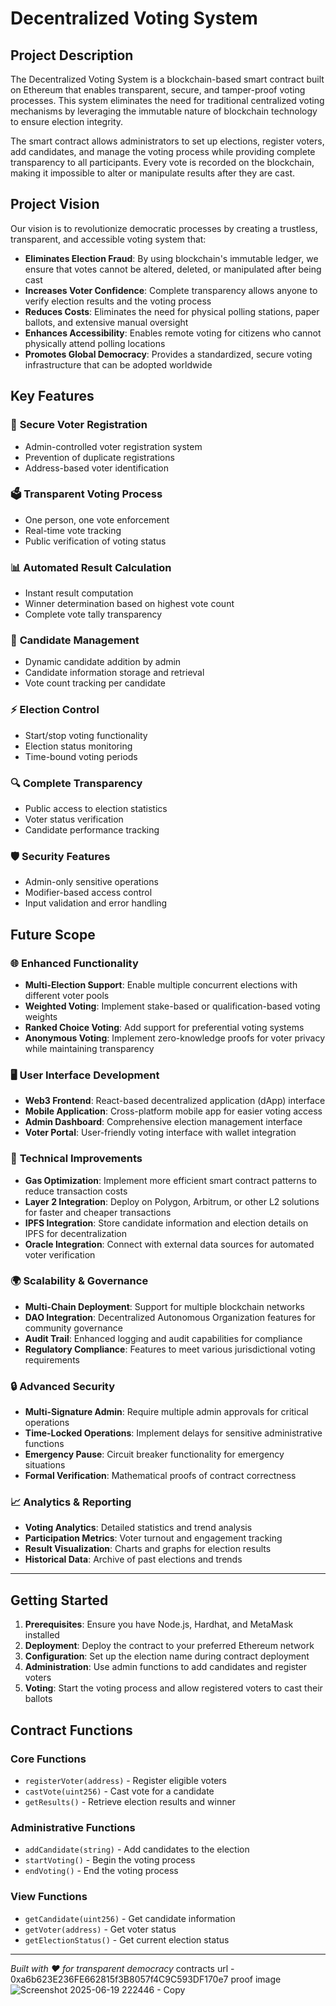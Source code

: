 # Decentralized Voting System

## Project Description

The Decentralized Voting System is a blockchain-based smart contract built on Ethereum that enables transparent, secure, and tamper-proof voting processes. This system eliminates the need for traditional centralized voting mechanisms by leveraging the immutable nature of blockchain technology to ensure election integrity.

The smart contract allows administrators to set up elections, register voters, add candidates, and manage the voting process while providing complete transparency to all participants. Every vote is recorded on the blockchain, making it impossible to alter or manipulate results after they are cast.

## Project Vision

Our vision is to revolutionize democratic processes by creating a trustless, transparent, and accessible voting system that:

- **Eliminates Election Fraud**: By using blockchain's immutable ledger, we ensure that votes cannot be altered, deleted, or manipulated after being cast
- **Increases Voter Confidence**: Complete transparency allows anyone to verify election results and the voting process
- **Reduces Costs**: Eliminates the need for physical polling stations, paper ballots, and extensive manual oversight
- **Enhances Accessibility**: Enables remote voting for citizens who cannot physically attend polling locations
- **Promotes Global Democracy**: Provides a standardized, secure voting infrastructure that can be adopted worldwide

## Key Features

### 🔐 **Secure Voter Registration**
- Admin-controlled voter registration system
- Prevention of duplicate registrations
- Address-based voter identification

### 🗳️ **Transparent Voting Process**
- One person, one vote enforcement
- Real-time vote tracking
- Public verification of voting status

### 📊 **Automated Result Calculation**
- Instant result computation
- Winner determination based on highest vote count
- Complete vote tally transparency

### 👥 **Candidate Management**
- Dynamic candidate addition by admin
- Candidate information storage and retrieval
- Vote count tracking per candidate

### ⚡ **Election Control**
- Start/stop voting functionality
- Election status monitoring
- Time-bound voting periods

### 🔍 **Complete Transparency**
- Public access to election statistics
- Voter status verification
- Candidate performance tracking

### 🛡️ **Security Features**
- Admin-only sensitive operations
- Modifier-based access control
- Input validation and error handling

## Future Scope

### 🌐 **Enhanced Functionality**
- **Multi-Election Support**: Enable multiple concurrent elections with different voter pools
- **Weighted Voting**: Implement stake-based or qualification-based voting weights
- **Ranked Choice Voting**: Add support for preferential voting systems
- **Anonymous Voting**: Implement zero-knowledge proofs for voter privacy while maintaining transparency

### 🖥️ **User Interface Development**
- **Web3 Frontend**: React-based decentralized application (dApp) interface
- **Mobile Application**: Cross-platform mobile app for easier voting access
- **Admin Dashboard**: Comprehensive election management interface
- **Voter Portal**: User-friendly voting interface with wallet integration

### 🔧 **Technical Improvements**
- **Gas Optimization**: Implement more efficient smart contract patterns to reduce transaction costs
- **Layer 2 Integration**: Deploy on Polygon, Arbitrum, or other L2 solutions for faster and cheaper transactions
- **IPFS Integration**: Store candidate information and election details on IPFS for decentralization
- **Oracle Integration**: Connect with external data sources for automated voter verification

### 🌍 **Scalability & Governance**
- **Multi-Chain Deployment**: Support for multiple blockchain networks
- **DAO Integration**: Decentralized Autonomous Organization features for community governance
- **Audit Trail**: Enhanced logging and audit capabilities for compliance
- **Regulatory Compliance**: Features to meet various jurisdictional voting requirements

### 🔒 **Advanced Security**
- **Multi-Signature Admin**: Require multiple admin approvals for critical operations
- **Time-Locked Operations**: Implement delays for sensitive administrative functions
- **Emergency Pause**: Circuit breaker functionality for emergency situations
- **Formal Verification**: Mathematical proofs of contract correctness

### 📈 **Analytics & Reporting**
- **Voting Analytics**: Detailed statistics and trend analysis
- **Participation Metrics**: Voter turnout and engagement tracking
- **Result Visualization**: Charts and graphs for election results
- **Historical Data**: Archive of past elections and trends

---

## Getting Started

1. **Prerequisites**: Ensure you have Node.js, Hardhat, and MetaMask installed
2. **Deployment**: Deploy the contract to your preferred Ethereum network
3. **Configuration**: Set up the election name during contract deployment
4. **Administration**: Use admin functions to add candidates and register voters
5. **Voting**: Start the voting process and allow registered voters to cast their ballots

## Contract Functions

### Core Functions
- `registerVoter(address)` - Register eligible voters
- `castVote(uint256)` - Cast vote for a candidate
- `getResults()` - Retrieve election results and winner

### Administrative Functions
- `addCandidate(string)` - Add candidates to the election
- `startVoting()` - Begin the voting process
- `endVoting()` - End the voting process

### View Functions
- `getCandidate(uint256)` - Get candidate information
- `getVoter(address)` - Get voter status
- `getElectionStatus()` - Get current election status

---

*Built with ❤️ for transparent democracy*
contracts url - 0xa6b623E236FE662815f3B8057f4C9C593DF170e7
proof image ![Screenshot 2025-06-19 222446 - Copy](https://github.com/user-attachments/assets/a86bd7a0-bc32-4d9b-aed7-cd5205c2d3a8)
